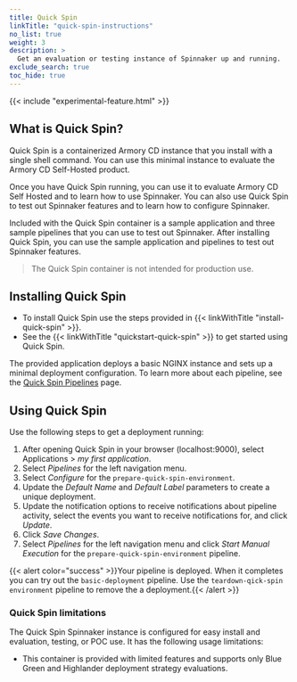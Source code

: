 ```yaml
---
title: Quick Spin
linkTitle: "quick-spin-instructions"
no_list: true
weight: 3
description: >
  Get an evaluation or testing instance of Spinnaker up and running.
exclude_search: true
toc_hide: true
---
```

{{< include "experimental-feature.html" >}}

## What is Quick Spin?
Quick Spin is a containerized Armory CD instance that you install with a single shell command. You can use this minimal instance to evaluate the Armory CD Self-Hosted product.

Once you have Quick Spin running, you can use it to evaluate Armory CD Self Hosted and to learn how to use Spinnaker. You can also use Quick Spin to test out Spinnaker features and to learn how to configure Spinnaker. 

Included with the Quick Spin container is a sample application and three sample pipelines that you can use to test out Spinnaker. After installing Quick Spin, you can use the sample application and pipelines to test out Spinnaker features.


> The Quick Spin container is not intended for production use.

## Installing Quick Spin

- To install Quick Spin use the steps provided in {{< linkWithTitle "install-quick-spin" >}}. 
- See the {{< linkWithTitle "quickstart-quick-spin" >}} to get started using Quick Spin.

The provided application deploys a basic NGINX instance and sets up a minimal deployment configuration. To learn more about each pipeline, see the [Quick Spin Pipelines](/armory-enterprise/quickspin/pipelines/) page.

## Using Quick Spin

 Use the following steps to get a deployment running:

1. After opening Quick Spin in your browser (localhost:9000), select Applications >  *my  first application*.
1. Select *Pipelines* for the left navigation menu.
1. Select *Configure* for the `prepare-quick-spin-environment`.
1. Update the *Default Name* and *Default Label* parameters to create a unique deployment.
1. Update the notification options to receive notifications about pipeline activity, select the events you want to receive notifications for, and click *Update*.
1. Click *Save Changes*.
1. Select *Pipelines* for the left navigation menu and click *Start Manual Execution* for the `prepare-quick-spin-environment` pipeline.

{{< alert color="success" >}}Your pipeline is deployed. When it completes you can try out the `basic-deployment` pipeline. Use the `teardown-qick-spin environment` pipeline to remove the a deployment.{{< /alert >}}

### Quick Spin limitations
The Quick Spin Spinnaker instance is configured for easy install and evaluation, testing, or POC use. It has the following usage limitations:
- This container is provided with limited features and supports only Blue Green and Highlander deployment strategy evaluations.